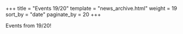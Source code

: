 +++
title = "Events 19/20"
template = "news_archive.html"
weight = 19
sort_by = "date"
paginate_by = 20
+++

Events from 19/20!
